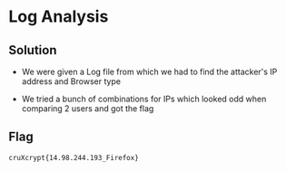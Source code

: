 # Log Analysis

## Solution

- We were given a Log file from which we had to find the attacker's IP address and Browser type

- We tried a bunch of combinations for IPs which looked odd when comparing 2 users and got the flag

## Flag

```
cruXcrypt{14.98.244.193_Firefox}
```
